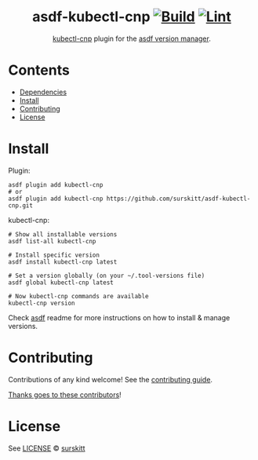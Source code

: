 <div align="center">

# asdf-kubectl-cnp [![Build](https://github.com/surskitt/asdf-kubectl-cnp/actions/workflows/build.yml/badge.svg)](https://github.com/surskitt/asdf-kubectl-cnp/actions/workflows/build.yml) [![Lint](https://github.com/surskitt/asdf-kubectl-cnp/actions/workflows/lint.yml/badge.svg)](https://github.com/surskitt/asdf-kubectl-cnp/actions/workflows/lint.yml)

[kubectl-cnp](https://github.com/EnterpriseDB/kubectl-cnp) plugin for the [asdf version manager](https://asdf-vm.com).

</div>

# Contents

- [Dependencies](#dependencies)
- [Install](#install)
- [Contributing](#contributing)
- [License](#license)

# Install

Plugin:

```shell
asdf plugin add kubectl-cnp
# or
asdf plugin add kubectl-cnp https://github.com/surskitt/asdf-kubectl-cnp.git
```

kubectl-cnp:

```shell
# Show all installable versions
asdf list-all kubectl-cnp

# Install specific version
asdf install kubectl-cnp latest

# Set a version globally (on your ~/.tool-versions file)
asdf global kubectl-cnp latest

# Now kubectl-cnp commands are available
kubectl-cnp version
```

Check [asdf](https://github.com/asdf-vm/asdf) readme for more instructions on how to
install & manage versions.

# Contributing

Contributions of any kind welcome! See the [contributing guide](contributing.md).

[Thanks goes to these contributors](https://github.com/surskitt/asdf-kubectl-cnp/graphs/contributors)!

# License

See [LICENSE](LICENSE) © [surskitt](https://github.com/surskitt/)
